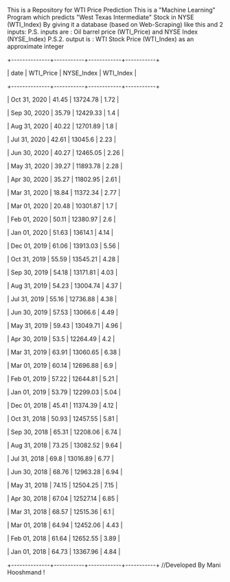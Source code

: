 This is a Repository for WTI Price Prediction
This is a "Machine Learning" Program which
predicts "West Texas Intermediate" Stock in NYSE (WTI_Index)
By giving it a database (based on Web-Scraping) like this and 2 inputs:
P.S. inputs are : Oil barrel price (WTI_Price) and NYSE Index (NYSE_Index)
P.S.2. output is : WTI Stock Price (WTI_Index) as an approximate integer

+--------------+-----------+------------+-----------+

| date         | WTI_Price | NYSE_Index | WTI_Index |

+--------------+-----------+------------+-----------+

| Oct 31, 2020 |     41.45 |   13724.78 |      1.72 |

| Sep 30, 2020 |     35.79 |   12429.33 |       1.4 |

| Aug 31, 2020 |     40.22 |   12701.89 |       1.8 |

| Jul 31, 2020 |     42.61 |    13045.6 |      2.23 |

| Jun 30, 2020 |     40.27 |   12465.05 |      2.26 |

| May 31, 2020 |     39.27 |   11893.78 |      2.28 |

| Apr 30, 2020 |     35.27 |   11802.95 |      2.61 |

| Mar 31, 2020 |     18.84 |   11372.34 |      2.77 |

| Mar 01, 2020 |     20.48 |   10301.87 |       1.7 |

| Feb 01, 2020 |     50.11 |   12380.97 |       2.6 |

| Jan 01, 2020 |     51.63 |    13614.1 |      4.14 |

| Dec 01, 2019 |     61.06 |   13913.03 |      5.56 |

| Oct 31, 2019 |     55.59 |   13545.21 |      4.28 |

| Sep 30, 2019 |     54.18 |   13171.81 |      4.03 |

| Aug 31, 2019 |     54.23 |   13004.74 |      4.37 |

| Jul 31, 2019 |     55.16 |   12736.88 |      4.38 |

| Jun 30, 2019 |     57.53 |    13066.6 |      4.49 |

| May 31, 2019 |     59.43 |   13049.71 |      4.96 |

| Apr 30, 2019 |      53.5 |   12264.49 |       4.2 |

| Mar 31, 2019 |     63.91 |   13060.65 |      6.38 |

| Mar 01, 2019 |     60.14 |   12696.88 |       6.9 |

| Feb 01, 2019 |     57.22 |   12644.81 |      5.21 |

| Jan 01, 2019 |     53.79 |   12299.03 |      5.04 |

| Dec 01, 2018 |     45.41 |   11374.39 |      4.12 |

| Oct 31, 2018 |     50.93 |   12457.55 |      5.81 |

| Sep 30, 2018 |     65.31 |   12208.06 |      6.74 |

| Aug 31, 2018 |     73.25 |   13082.52 |      9.64 |

| Jul 31, 2018 |      69.8 |   13016.89 |      6.77 |

| Jun 30, 2018 |     68.76 |   12963.28 |      6.94 |

| May 31, 2018 |     74.15 |   12504.25 |      7.15 |

| Apr 30, 2018 |     67.04 |   12527.14 |      6.85 |

| Mar 31, 2018 |     68.57 |   12515.36 |       6.1 |

| Mar 01, 2018 |     64.94 |   12452.06 |      4.43 |

| Feb 01, 2018 |     61.64 |   12652.55 |      3.89 |

| Jan 01, 2018 |     64.73 |   13367.96 |      4.84 |

+--------------+-----------+------------+-----------+
//Developed By Mani Hooshmand !
